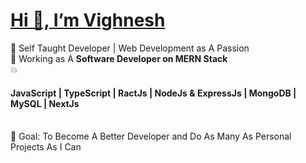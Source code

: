 <h1><u>Hi 👋, I’m Vighnesh</u></h1>
🌈 Self Taught Developer | Web Development as A Passion <br>
🌟 Working as A <b>Software Developer on MERN Stack</b> <br>
💥 <h4>JavaScript | TypeScript | RactJs | NodeJs & ExpressJs | MongoDB | MySQL | NextJs</h4> <br>
🎯 Goal: To Become A Better Developer and Do As Many As Personal Projects As I Can
